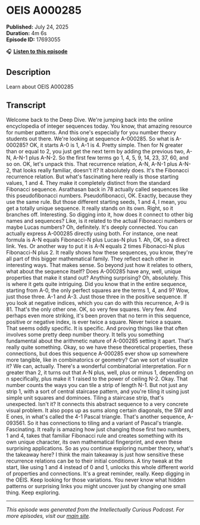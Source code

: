 # OEIS A000285

**Published:** July 24, 2025  
**Duration:** 4m 6s  
**Episode ID:** 17693055

🎧 **[Listen to this episode](https://intellectuallycurious.buzzsprout.com/2529712/episodes/17693055-oeis-a000285)**

## Description

Learn about OEIS A000285

## Transcript

Welcome back to the Deep Dive. We're jumping back into the online encyclopedia of integer sequences today. You know, that amazing resource for number patterns. And this one's especially for you number theory students out there. We're looking at sequence A-000285. So what is A-000285? OK, it starts A-0 is 1, A-1 is 4. Pretty simple. Then for N greater than or equal to 2, you just get the next term by adding the previous two, A-N, A-N-1 plus A-N-2. So the first few terms go 1, 4, 5, 9, 14, 23, 37, 60, and so on. OK, let's unpack this. That recurrence relation, A-N, A-N-1 plus A-N-2, that looks really familiar, doesn't it? It absolutely does. It's the Fibonacci recurrence relation. But what's fascinating here really is those starting values, 1 and 4. They make it completely distinct from the standard Fibonacci sequence. Asrathasan back in 78 actually called sequences like this pseudofibonacci numbers. Pseudofibonacci, OK. Exactly, because they use the same rule. But those different starting seeds, 1 and 4, I mean, you get a totally unique sequence. It really stands on its own. Right, so it branches off. Interesting. So digging into it, how does it connect to other big names and sequences? Like, is it related to the actual Fibonacci numbers or maybe Lucas numbers? Oh, definitely. It's deeply connected. You can actually express A-000285 directly using both. For instance, one neat formula is A-N equals Fibonacci-N plus Lucas-N plus 1. Ah, OK, so a direct link. Yes. Or another way to put it is A-N equals 2 times Fibonacci-N plus Fibonacci-N plus 2. It really shows how these sequences, you know, they're all part of this bigger mathematical family. They reflect each other in interesting ways. That makes sense. So beyond just how it relates to others, what about the sequence itself? Does A-000285 have any, well, unique properties that make it stand out? Anything surprising? Oh, absolutely. This is where it gets quite intriguing. Did you know that in the entire sequence, starting from A-0, the only perfect squares are the terms 1, 4, and 9? Wow, just those three. A-1 and A-3. Just those three in the positive sequence. If you look at negative indices, which you can do with this recurrence, A-9 is 81. That's the only other one. OK, so very few squares. Very few. And perhaps even more striking, it's been proven that no term in this sequence, positive or negative index, is ever twice a square. Never twice a square. That seems oddly specific. It is specific. And proving things like that often involves some pretty deep number theory. It tells you something fundamental about the arithmetic nature of A-000285 setting it apart. That's really quite something. Okay, so we have these theoretical properties, these connections, but does this sequence A-000285 ever show up somewhere more tangible, like in combinatorics or geometry? Can we sort of visualize it? We can, actually. There's a wonderful combinatorial interpretation. For n greater than 2, it turns out that A-N plus, well, plus or minus 1, depending on n specifically, plus make it 1 raised to the power of ceiling N-2. Okay. That number counts the ways you can tile a strip of length N-1. But not just any strip 1, with a sort of central staircase pattern, and you're tiling it using just simple unit squares and dominoes. Tiling a staircase strip, that's unexpected. Isn't it? It connects this abstract sequence to a very concrete visual problem. It also pops up as sums along certain diagonals, the SW and E ones, in what's called the 4-1 Pascal triangle. That's another sequence, A-093561. So it has connections to tiling and a variant of Pascal's triangle. Fascinating. It really is amazing how just changing those first two numbers, 1 and 4, takes that familiar Fibonacci rule and creates something with its own unique character, its own mathematical fingerprint, and even these surprising applications. So as you continue exploring number theory, what's the takeaway here? I think the main takeaway is just how sensitive these recurrence relations can be to their initial conditions. A tiny tweak at the start, like using 1 and 4 instead of 0 and 1, unlocks this whole different world of properties and connections. It's a great reminder, really. Keep digging in the OEIS. Keep looking for those variations. You never know what hidden patterns or surprising links you might uncover just by changing one small thing. Keep exploring.

---
*This episode was generated from the Intellectually Curious Podcast. For more episodes, visit our [main site](https://intellectuallycurious.buzzsprout.com).*
